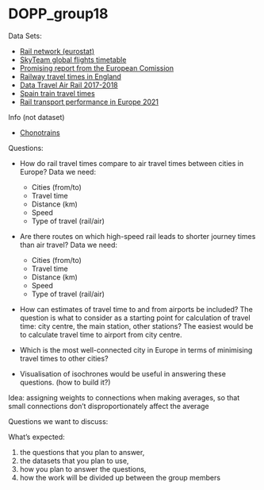 # DOPP_group18

Data Sets:
 - [Rail network (eurostat) ](https://ec.europa.eu/eurostat/databrowser/explore/all/transp?lang=en&subtheme=rail.rail_pa&display=list&sort=category&extractionId=rail_pa_nbpass)
 - [SkyTeam global flights timetable ](https://services.skyteam.com/Timetable/Skyteam_Timetable.pdf?_ga=2.25666683.710666209.1702055361-974558943.1702055361)
 - [Promising report from the European Comission ](https://ec.europa.eu/regional_policy/sources/work/2023-rail-vs-air_en.pdf)
 - [Railway travel times in England](https://www.gov.uk/government/statistical-data-sets/connectivity-travel-time-indicators-for-rail-stations-con02)
 - [Data Travel Air Rail 2017-2018](https://figshare.com/articles/dataset/DATA_Travel_Time_Survey_AIR_RAIL_xlsx/6400832)
 - [Spain train travel times](https://data.renfe.com/dataset/horarios-de-alta-velocidad-larga-distancia-y-media-distancia/resource/25d6b043-9e47-4f99-bd91-edd51d782450)
 - [Rail transport performance in Europe 2021](https://cohesiondata.ec.europa.eu/dataset/Rail-transport-performance-in-Europe-2021/bp5k-ynxy/data_preview)

Info (not dataset)
 - [Chonotrains](https://www.chronotrains.com/fr/station/2988507-Paris/8)

Questions:

 - How do rail travel times compare to air travel times between cities in Europe?
   Data  we need:
    - Cities (from/to)
    - Travel time
    - Distance (km)
    - Speed
    - Type of travel (rail/air)

 - Are there routes on which high-speed rail leads to shorter journey times than air travel?
   Data  we need:
    - Cities (from/to)
    - Travel time
    - Distance (km)
    - Speed
    - Type of travel (rail/air)

 - How can estimates of travel time to and from airports be included?
    The question is what to consider as a starting point for calculation of travel time: city centre, the main station, other stations? The easiest would be to calculate travel time to airport from city centre. 


 - Which is the most well-connected city in Europe in terms of minimising travel times to other cities? 

 - Visualisation of isochrones would be useful in answering these questions. (how to build it?)

Idea: assigning weights to connections when making averages, so that small connections don’t disproportionately affect the average

Questions we want to discuss: 


What’s expected: 
1. the questions that you plan to answer, 
2. the datasets that you plan to use, 
3. how you plan to answer the questions, 
4. how the work will be divided up between the group members

